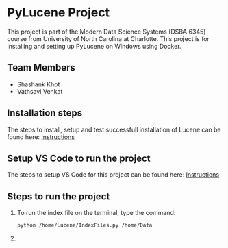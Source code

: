 # PyLucene Project
This project is part of the Modern Data Science Systems (DSBA 6345) course from University of North Carolina at Charlotte. This project is for installing and setting up PyLucene on Windows using Docker. 

## Team Members
- Shashank Khot
- Vathsavi Venkat

## Installation steps
The steps to install, setup and test successfull installation of Lucene can be found here: [Instructions](https://github.com/Vathsavi-Venkat/DSBA6345-PyLucene/blob/main/Instructions/Install%20and%20set%20up%20PyLucene%20using%20Docker.pdf)

## Setup VS Code to run the project
The steps to setup VS Code for this project can be found here: [Instructions]()

## Steps to run the project
1. To run the index file on the terminal, type the command:
    ```bash
    python /home/Lucene/IndexFiles.py /home/Data
    ```
2. 
